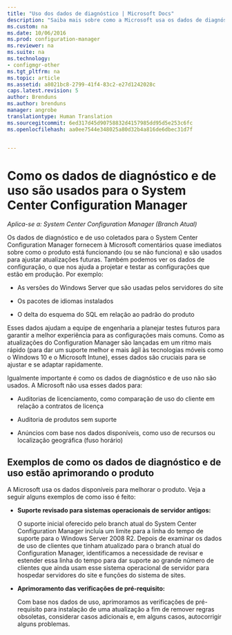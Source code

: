 ```yaml
---
title: "Uso dos dados de diagnóstico | Microsoft Docs"
description: "Saiba mais sobre como a Microsoft usa os dados de diagnóstico e de uso que o System Center Configuration Manager coleta."
ms.custom: na
ms.date: 10/06/2016
ms.prod: configuration-manager
ms.reviewer: na
ms.suite: na
ms.technology:
- configmgr-other
ms.tgt_pltfrm: na
ms.topic: article
ms.assetid: a8021bc8-2799-41f4-83c2-e27d1242028c
caps.latest.revision: 5
author: Brenduns
ms.author: brenduns
manager: angrobe
translationtype: Human Translation
ms.sourcegitcommit: 6ed317d45d90758832d4157985dd95d5e253c6fc
ms.openlocfilehash: aa0ee7544e348025a80d32b4a816de6dbec31d7f


---
```

# <a name="how-diagnostics-and-usage-data-is-used-for-system-center-configuration-manager"></a>Como os dados de diagnóstico e de uso são usados para o System Center Configuration Manager

*Aplica-se a: System Center Configuration Manager (Branch Atual)*

Os dados de diagnóstico e de uso coletados para o System Center Configuration Manager fornecem à Microsoft comentários quase imediatos sobre como o produto está funcionando (ou se não funciona) e são usados para ajustar atualizações futuras. Também podemos ver os dados de configuração, o que nos ajuda a projetar e testar as configurações que estão em produção. Por exemplo:  

-   As versões do Windows Server que são usadas pelos servidores do site  

-   Os pacotes de idiomas instalados  

-   O delta do esquema do SQL em relação ao padrão do produto  

Esses dados ajudam a equipe de engenharia a planejar testes futuros para garantir a melhor experiência para as configurações mais comuns. Como as atualizações do Configuration Manager são lançadas em um ritmo mais rápido (para dar um suporte melhor e mais ágil às tecnologias móveis como o Windows 10 e o Microsoft Intune), esses dados são cruciais para se ajustar e se adaptar rapidamente.  

Igualmente importante é como os dados de diagnóstico e de uso não são usados. A Microsoft não usa esses dados para:  

-   Auditorias de licenciamento, como comparação de uso do cliente em relação a contratos de licença  

-   Auditoria de produtos sem suporte  

-   Anúncios com base nos dados disponíveis, como uso de recursos ou localização geográfica (fuso horário)  

##  <a name="a-namebkmkimprovea-examples-of-how-diagnostics-and-usage-data-is-improving-the-product"></a><a name="bkmk_improve"></a> Exemplos de como os dados de diagnóstico e de uso estão aprimorando o produto  
A Microsoft usa os dados disponíveis para melhorar o produto. Veja a seguir alguns exemplos de como isso é feito:  

-   **Suporte revisado para sistemas operacionais de servidor antigos:**  

     O suporte inicial oferecido pelo branch atual do System Center Configuration Manager incluía um limite para a linha do tempo de suporte para o Windows Server 2008 R2. Depois de examinar os dados de uso de clientes que tinham atualizado para o branch atual do Configuration Manager, identificamos a necessidade de revisar e estender essa linha do tempo para dar suporte ao grande número de clientes que ainda usam esse sistema operacional de servidor para hospedar servidores do site e funções do sistema de sites.  

-   **Aprimoramento das verificações de pré-requisito:**  

     Com base nos dados de uso, aprimoramos as verificações de pré-requisito para instalação de uma atualização a fim de remover regras obsoletas, considerar casos adicionais e, em alguns casos, autocorrigir alguns problemas.  



<!--HONumber=Dec16_HO3-->


